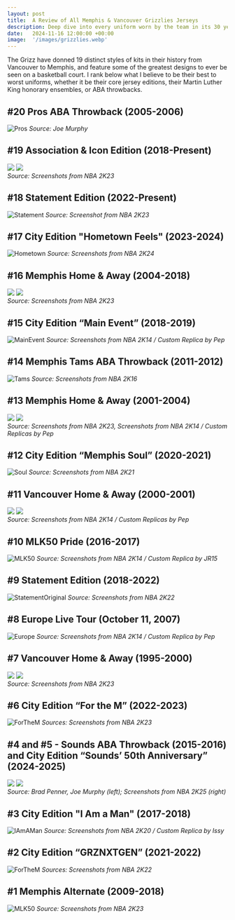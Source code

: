 ```yaml
---
layout: post
title:  A Review of All Memphis & Vancouver Grizzlies Jerseys
description: Deep dive into every uniform worn by the team in its 30 year history.
date:   2024-11-16 12:00:00 +00:00
image:  '/images/grizzlies.webp'
---
```

The Grizz have donned 19 distinct styles of kits in their history from Vancouver to Memphis, and feature some of the greatest designs to ever be seen on a basketball court. I rank below what I believe to be their best to worst uniforms, whether it be their core jersey editions, their Martin Luther King honorary ensembles, or ABA throwbacks.

## #20 Pros ABA Throwback (2005-2006)
![Pros]({{site.baseurl}}/images/StoudamireJones.png)
*Source: Joe Murphy*

## #19 Association & Icon Edition (2018-Present)
<div class="gallery-box">
  <div class="gallery">
    <img src="/images/Morant.png">
    <img src="/images/JacksonJr.png">
  </div>
  <em>Source: Screenshots from NBA 2K23</em>
</div>

## #18 Statement Edition (2022-Present)
![Statement]({{site.baseurl}}/images/Bane.png)
*Source: Screenshot from NBA 2K23*

## #17 City Edition "Hometown Feels" (2023-2024)
![Hometown]({{site.baseurl}}/images/Smart.png)
*Source: Screenshots from NBA 2K24*

## #16 Memphis Home & Away (2004-2018)
<div class="gallery-box">
  <div class="gallery">
    <img src="/images/MGasol.png">
    <img src="/images/Randolph.png">
  </div>
  <em>Source: Screenshots from NBA 2K23</em>
</div>

## #15 City Edition “Main Event” (2018-2019)
![MainEvent]({{site.baseurl}}/images/Valanciunas.png)
*Source: Screenshots from NBA 2K14 / Custom Replica by Pep*

## #14 Memphis Tams ABA Throwback (2011-2012)
![Tams]({{site.baseurl}}/images/Conley.png)
*Source: Screenshots from NBA 2K16*

## #13 Memphis Home & Away (2001-2004)
<div class="gallery-box">
  <div class="gallery">
    <img src="/images/Knight.png">
    <img src="/images/PGasol.png">
  </div>
  <em>Source: Screenshots from NBA 2K23, Screenshots from NBA 2K14 / Custom Replicas by Pep</em>
</div>

## #12 City Edition “Memphis Soul” (2020-2021)
![Soul]({{site.baseurl}}/images/Melton.png)
*Source: Screenshots from NBA 2K21*

## #11 Vancouver Home & Away (2000-2001)
<div class="gallery-box">
  <div class="gallery">
    <img src="/images/Bibby.png">
    <img src="/images/Swift.png">
  </div>
  <em>Source: Screenshots from NBA 2K14 / Custom Replicas by Pep</em></em>
</div>

## #10 MLK50 Pride (2016-2017)
![MLK50]({{site.baseurl}}/images/Allen.png)
*Source: Screenshots from NBA 2K14 / Custom Replica by JR15*

## #9 Statement Edition (2018-2022)
![StatementOriginal]({{site.baseurl}}/images/Adams.png)
*Source: Screenshots from NBA 2K22*

## #8 Europe Live Tour (October 11, 2007)
![Europe]({{site.baseurl}}/images/Gay.png)
*Source: Screenshots from NBA 2K14 / Custom Replica by Pep*

## #7 Vancouver Home & Away (1995-2000)
<div class="gallery-box">
  <div class="gallery">
    <img src="/images/Reeves.png">
    <img src="/images/AbdurRahim.png">
  </div>
  <em>Source: Screenshots from NBA 2K23</em>
</div>

## #6 City Edition “For the M” (2022-2023)
![ForTheM]({{site.baseurl}}/images/Clarke.png)
*Sources: Screenshots from NBA 2K23*

## #4 and #5 - Sounds ABA Throwback (2015-2016) and City Edition “Sounds’ 50th Anniversary” (2024-2025)
<div class="gallery-box">
  <div class="gallery">
    <img src="/images/CarterGreen.png">
    <img src="/images/Jackson.png">
  </div>
  <em>Source: Brad Penner, Joe Murphy (left); Screenshots from NBA 2K25 (right)</em>
</div>

## #3 City Edition "I Am a Man" (2017-2018)
![IAmAMan]({{site.baseurl}}/images/Brooks.png)
*Source: Screenshots from NBA 2K20 / Custom Replica by Issy*

## #2 City Edition “GRZNXTGEN” (2021-2022)
![ForTheM]({{site.baseurl}}/images/Jones.png)
*Sources: Screenshots from NBA 2K22*

## #1 Memphis Alternate (2009-2018)
![MLK50]({{site.baseurl}}/images/Mayo.png)
*Source: Screenshots from NBA 2K23*